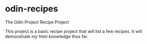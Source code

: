 # odin-recipes
The Odin Project Recipe Project

This project is a basic recipe project that will list a few recipes.
It will demonstrate my html knowledge thus far.